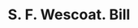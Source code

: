 ---
doi: 10.7916/D8ZC9F26
date_other: '1890'
date_other_textual: 1890-1899
form: printed ephemera
genre:
- Invoices
name:
- S. F. Wescoat
object_in_context_url: https://biggert.cul.columbia.edu/items/view/ave_biggert_01341
subject_hierarchical_geographic:
- Wilmington, Ohio, United States
subject_name:
- S. F. Wescoat
title: S. F. Wescoat. Bill
sort_title: S. F. Wescoat. Bill
call_number: ave_biggert_01341
coordinates:
- 39.44583333333333,-83.82916666666667
pid: ave_biggert_01341
identifiers: ave_biggert_01341
permalink: /biggert/ave_biggert_01341/
layout: iiif-image-page
---